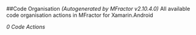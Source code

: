 ##Code Organisation
*(Autogenerated by MFractor v2.10.4.0)*
All available code organisation actions in MFractor for Xamarin.Android

*0 Code Actions*
